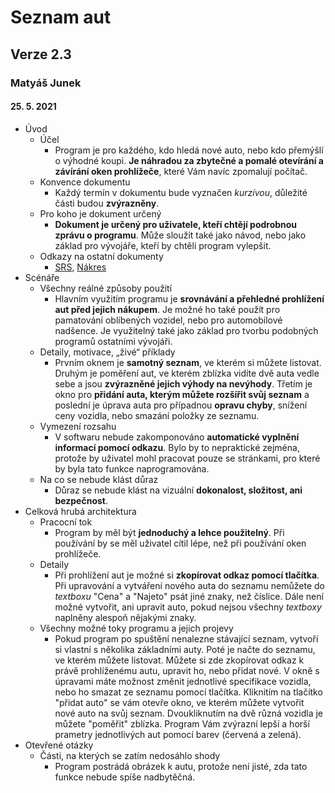 # Seznam aut
## Verze 2.3
### Matyáš Junek
#### 25. 5. 2021
* Úvod
  * Účel
    * Program je pro každého, kdo hledá nové auto, nebo kdo přemýšlí o výhodné koupi. **Je náhradou za zbytečné a pomalé otevírání a závírání oken prohlížeče**, které Vám navíc zpomalují počítač.
  * Konvence dokumentu
    * Každý termín v dokumentu bude vyznačen *kurzívou*, důležité části budou **zvýrazněny**. 
  * Pro koho je dokument určený
    * **Dokument je určený pro uživatele, kteří chtějí podrobnou zprávu o programu**. Může sloužit také jako návod, nebo jako základ pro vývojáře, kteří by chtěli program vylepšit.
  * Odkazy na ostatní dokumenty
    * [SRS](https://github.com/MatyasJunek/Uzitecny_Software/blob/master/SRS_README.md), [Nákres](https://github.com/MatyasJunek/Uzitecny_Software/blob/master/Specifications_Drawing.png)  
* Scénáře
  * Všechny reálné způsoby použití
    * Hlavním využitím programu je **srovnávání a přehledné prohlížení aut před jejich nákupem**. Je možné ho také použít pro pamatování oblíbených vozidel, nebo pro automobilové nadšence. Je využitelný také jako základ pro tvorbu podobných programů ostatními vývojáři.
  * Detaily, motivace, „živé“ příklady
    * Prvním oknem je **samotný seznam**, ve kterém si můžete listovat. Druhým je poměření aut, ve kterém zblízka vidíte dvě auta vedle sebe a jsou **zvýrazněné jejich výhody na nevýhody**. Třetím je okno pro **přidání auta, kterým můžete rozšířit svůj seznam** a poslední je úprava auta pro případnou **opravu chyby**, snížení ceny vozidla, nebo smazání položky ze seznamu.  
  * Vymezení rozsahu
    * V softwaru nebude zakomponováno **automatické vyplnění informací pomocí odkazu**. Bylo by to nepraktické zejména, protože by uživatel mohl pracovat pouze se stránkami, pro které by byla tato funkce naprogramována.
  * Na co se nebude klást důraz
    * Důraz se nebude klást na vizuální **dokonalost, složitost, ani bezpečnost**.
* Celková hrubá architektura
  * Pracocní tok
    * Program by měl být **jednoduchý a lehce použitelný**. Při používání by se měl uživatel cítil lépe, než při používání oken prohlížeče.   
  * Detaily
    * Při prohlížení aut je možné si **zkopírovat odkaz pomocí tlačítka**. Při upravování a vytváření nového auta do seznamu nemůžete do *textboxu* "Cena" a "Najeto" psát jiné znaky, než číslice. Dále není možné vytvořit, ani upravit auto, pokud nejsou všechny *textboxy* naplněny alespoň nějakými znaky.
  * Všechny možné toky programu a jejich projevy
    * Pokud program po spuštění nenalezne stávající seznam, vytvoří si vlastní s několika základními auty. Poté je načte do seznamu, ve kterém můžete listovat. Můžete si zde zkopírovat odkaz k právě prohlíženému autu, upravit ho, nebo přidat nové. V okně s úpravami máte možnost změnit jednotlivé specifikace vozidla, nebo ho smazat ze seznamu pomocí tlačítka. Kliknitím na tlačítko "přidat auto" se vám otevře okno, ve kterém můžete vytvořit nové auto na svůj seznam. Dvoukliknutím na dvě různá vozidla je můžete "poměřit" zblízka. Program Vám zvýrazní lepší a horší prametry jednotlivých aut pomocí barev (červená a zelená).
* Otevřené otázky
  * Části, na kterých se zatím nedosáhlo shody
    * Program postrádá obrázek k autu, protože není jisté, zda tato funkce nebude spíše nadbytěčná.
